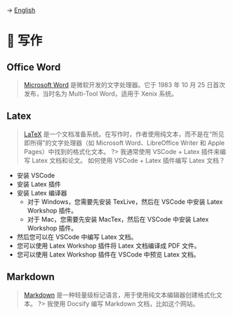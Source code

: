 -> [English](/DEVENV/WRITING/writing.md) 

# 📝 写作
## Office Word
> [Microsoft Word](https://www.microsoft.com/en-us/microsoft-365/word) 是微软开发的文字处理器。它于 1983 年 10 月 25 日首次发布，当时名为 Multi-Tool Word，适用于 Xenix 系统。

## Latex
> [LaTeX](https://www.latex-project.org/) 是一个文档准备系统。在写作时，作者使用纯文本，而不是在“所见即所得”的文字处理器（如 Microsoft Word、LibreOffice Writer 和 Apple Pages）中找到的格式化文本。
?> 我通常使用 VSCode + Latex 插件来编写 Latex 文档和论文。
如何使用 VSCode + Latex 插件编写 Latex 文档？
- 安装 VSCode
- 安装 Latex 插件
- 安装 Latex 编译器
  - 对于 Windows，您需要先安装 TexLive，然后在 VSCode 中安装 Latex Workshop 插件。
  - 对于 Mac，您需要先安装 MacTex，然后在 VSCode 中安装 Latex Workshop 插件。
- 然后您可以在 VSCode 中编写 Latex 文档。
- 您可以使用 Latex Workshop 插件将 Latex 文档编译成 PDF 文件。
- 您可以使用 Latex Workshop 插件在 VSCode 中预览 Latex 文档。

## Markdown
> [Markdown](https://daringfireball.net/projects/markdown/) 是一种轻量级标记语言，用于使用纯文本编辑器创建格式化文本。
?> 我使用 Docsify 编写 Markdown 文档，比如这个网站。